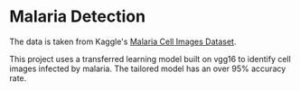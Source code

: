 # Malaria Detection

The data is taken from Kaggle's [Malaria Cell Images Dataset](https://www.kaggle.com/iarunava/cell-images-for-detecting-malaria).

This project uses a transferred learning model built on vgg16 to identify cell images infected by malaria. The tailored model has an over 95% accuracy rate.
